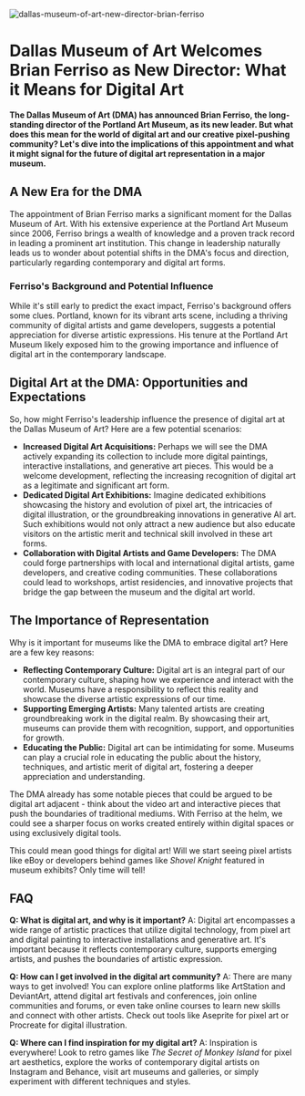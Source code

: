 ![dallas-museum-of-art-new-director-brian-ferriso](https://images.pexels.com/photos/31466664/pexels-photo-31466664.jpeg?auto=compress&cs=tinysrgb&fit=crop&h=627&w=1200)

# Dallas Museum of Art Welcomes Brian Ferriso as New Director: What it Means for Digital Art

**The Dallas Museum of Art (DMA) has announced Brian Ferriso, the long-standing director of the Portland Art Museum, as its new leader. But what does this mean for the world of digital art and our creative pixel-pushing community? Let's dive into the implications of this appointment and what it might signal for the future of digital art representation in a major museum.**

## A New Era for the DMA

The appointment of Brian Ferriso marks a significant moment for the Dallas Museum of Art. With his extensive experience at the Portland Art Museum since 2006, Ferriso brings a wealth of knowledge and a proven track record in leading a prominent art institution. This change in leadership naturally leads us to wonder about potential shifts in the DMA's focus and direction, particularly regarding contemporary and digital art forms. 

### Ferriso's Background and Potential Influence

While it's still early to predict the exact impact, Ferriso's background offers some clues. Portland, known for its vibrant arts scene, including a thriving community of digital artists and game developers, suggests a potential appreciation for diverse artistic expressions. His tenure at the Portland Art Museum likely exposed him to the growing importance and influence of digital art in the contemporary landscape.

## Digital Art at the DMA: Opportunities and Expectations

So, how might Ferriso's leadership influence the presence of digital art at the Dallas Museum of Art? Here are a few potential scenarios:

*   **Increased Digital Art Acquisitions:** Perhaps we will see the DMA actively expanding its collection to include more digital paintings, interactive installations, and generative art pieces. This would be a welcome development, reflecting the increasing recognition of digital art as a legitimate and significant art form.
*   **Dedicated Digital Art Exhibitions:** Imagine dedicated exhibitions showcasing the history and evolution of pixel art, the intricacies of digital illustration, or the groundbreaking innovations in generative AI art. Such exhibitions would not only attract a new audience but also educate visitors on the artistic merit and technical skill involved in these art forms.
*   **Collaboration with Digital Artists and Game Developers:** The DMA could forge partnerships with local and international digital artists, game developers, and creative coding communities. These collaborations could lead to workshops, artist residencies, and innovative projects that bridge the gap between the museum and the digital art world.

## The Importance of Representation

Why is it important for museums like the DMA to embrace digital art? Here are a few key reasons:

*   **Reflecting Contemporary Culture:** Digital art is an integral part of our contemporary culture, shaping how we experience and interact with the world. Museums have a responsibility to reflect this reality and showcase the diverse artistic expressions of our time.
*   **Supporting Emerging Artists:** Many talented artists are creating groundbreaking work in the digital realm. By showcasing their art, museums can provide them with recognition, support, and opportunities for growth.
*   **Educating the Public:** Digital art can be intimidating for some. Museums can play a crucial role in educating the public about the history, techniques, and artistic merit of digital art, fostering a deeper appreciation and understanding.

The DMA already has some notable pieces that could be argued to be digital art adjacent - think about the video art and interactive pieces that push the boundaries of traditional mediums. With Ferriso at the helm, we could see a sharper focus on works created entirely within digital spaces or using exclusively digital tools.

This could mean good things for digital art! Will we start seeing pixel artists like eBoy or developers behind games like *Shovel Knight* featured in museum exhibits? Only time will tell!

## FAQ

**Q: What is digital art, and why is it important?**
A: Digital art encompasses a wide range of artistic practices that utilize digital technology, from pixel art and digital painting to interactive installations and generative art. It's important because it reflects contemporary culture, supports emerging artists, and pushes the boundaries of artistic expression.

**Q: How can I get involved in the digital art community?**
A: There are many ways to get involved! You can explore online platforms like ArtStation and DeviantArt, attend digital art festivals and conferences, join online communities and forums, or even take online courses to learn new skills and connect with other artists. Check out tools like Aseprite for pixel art or Procreate for digital illustration. 

**Q: Where can I find inspiration for my digital art?**
A: Inspiration is everywhere! Look to retro games like *The Secret of Monkey Island* for pixel art aesthetics, explore the works of contemporary digital artists on Instagram and Behance, visit art museums and galleries, or simply experiment with different techniques and styles.
